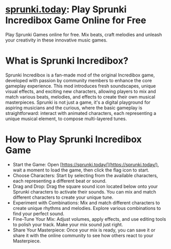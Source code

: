 # [sprunki.today](https://sprunki.today/): Play Sprunki Incredibox Game Online for Free
Play Sprunki Games online for free. Mix beats, craft melodies and unleash your creativity in these innovative music games.

# What is Sprunki Incredibox?
Sprunki Incredibox is a fan-made mod of the original Incredibox game, developed with passion by community members to enhance the core gameplay experience. This mod introduces fresh soundscapes, unique visual effects, and exciting new characters, allowing players to mix and match various beats, melodies, and effects to create their own musical masterpieces.
Sprunki is not just a game, it's a digital playground for aspiring musicians and the curious, where the basic gameplay is straightforward: interact with animated characters, each representing a unique musical element, to compose multi-layered tunes.

# How to Play Sprunki Incredibox Game
* Start the Game: Open [https://sprunki.today/](https://sprunki.today/), wait a moment to load the game, then click the flag icon to start.
* Choose Characters: Start by selecting from the available characters, each representing a different beat or sound.
* Drag and Drop: Drag the square sound icon located below onto your Sprunki characters to activate their sounds. You can mix and match different characters to create your unique tune.
* Experiment with Combinations: Mix and match different characters to create unique rhythms and melodies. Explore various combinations to find your perfect sound.
* Fine-Tune Your Mix: Adjust volumes, apply effects, and use editing tools to polish your track. Make your mix sound just right.
* Share Your Masterpiece: Once your mix is ready, you can save it or share it with the online community to see how others react to your Masterpiece.
